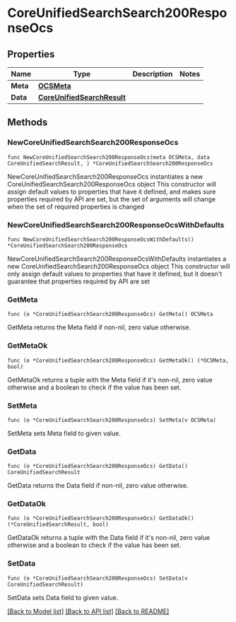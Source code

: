 # CoreUnifiedSearchSearch200ResponseOcs

## Properties

Name | Type | Description | Notes
------------ | ------------- | ------------- | -------------
**Meta** | [**OCSMeta**](OCSMeta.md) |  | 
**Data** | [**CoreUnifiedSearchResult**](CoreUnifiedSearchResult.md) |  | 

## Methods

### NewCoreUnifiedSearchSearch200ResponseOcs

`func NewCoreUnifiedSearchSearch200ResponseOcs(meta OCSMeta, data CoreUnifiedSearchResult, ) *CoreUnifiedSearchSearch200ResponseOcs`

NewCoreUnifiedSearchSearch200ResponseOcs instantiates a new CoreUnifiedSearchSearch200ResponseOcs object
This constructor will assign default values to properties that have it defined,
and makes sure properties required by API are set, but the set of arguments
will change when the set of required properties is changed

### NewCoreUnifiedSearchSearch200ResponseOcsWithDefaults

`func NewCoreUnifiedSearchSearch200ResponseOcsWithDefaults() *CoreUnifiedSearchSearch200ResponseOcs`

NewCoreUnifiedSearchSearch200ResponseOcsWithDefaults instantiates a new CoreUnifiedSearchSearch200ResponseOcs object
This constructor will only assign default values to properties that have it defined,
but it doesn't guarantee that properties required by API are set

### GetMeta

`func (o *CoreUnifiedSearchSearch200ResponseOcs) GetMeta() OCSMeta`

GetMeta returns the Meta field if non-nil, zero value otherwise.

### GetMetaOk

`func (o *CoreUnifiedSearchSearch200ResponseOcs) GetMetaOk() (*OCSMeta, bool)`

GetMetaOk returns a tuple with the Meta field if it's non-nil, zero value otherwise
and a boolean to check if the value has been set.

### SetMeta

`func (o *CoreUnifiedSearchSearch200ResponseOcs) SetMeta(v OCSMeta)`

SetMeta sets Meta field to given value.


### GetData

`func (o *CoreUnifiedSearchSearch200ResponseOcs) GetData() CoreUnifiedSearchResult`

GetData returns the Data field if non-nil, zero value otherwise.

### GetDataOk

`func (o *CoreUnifiedSearchSearch200ResponseOcs) GetDataOk() (*CoreUnifiedSearchResult, bool)`

GetDataOk returns a tuple with the Data field if it's non-nil, zero value otherwise
and a boolean to check if the value has been set.

### SetData

`func (o *CoreUnifiedSearchSearch200ResponseOcs) SetData(v CoreUnifiedSearchResult)`

SetData sets Data field to given value.



[[Back to Model list]](../README.md#documentation-for-models) [[Back to API list]](../README.md#documentation-for-api-endpoints) [[Back to README]](../README.md)


